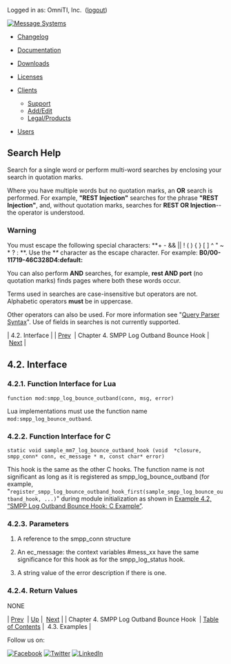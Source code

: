 Logged in as: OmniTI, Inc.  ([logout](https://support.messagesystems.com/logout.php))

[![Message Systems](https://support.messagesystems.com/images/ms-white205.png)](https://support.messagesystems.com/start.php) 

*   [Changelog](https://support.messagesystems.com/start.php?show=changelog)
*   [Documentation](https://support.messagesystems.com/docs/)
*   [Downloads](https://support.messagesystems.com/start.php)

*   [Licenses](https://support.messagesystems.com/license_summary.php)
*   <a href="">Clients</a>
    *   [Support](https://support.messagesystems.com/cs.php)
    *   [Add/Edit](https://support.messagesystems.com/edit_client.php)
    *   [Legal/Products](https://support.messagesystems.com/edit_products.php)
*   [Users](https://support.messagesystems.com/edit_customer.php)

## Search Help

Search for a single word or perform multi-word searches by enclosing your search in quotation marks.

Where you have multiple words but no quotation marks, an **OR** search is performed. For example, **"REST Injection"** searches for the phrase **"REST Injection"**, and, without quotation marks, searches for **REST OR Injection**--the operator is understood.

### Warning

You must escape the following special characters: **+ - && || ! ( ) { } [ ] ^ " ~ * ? : \**. Use the **\** character as the escape character. For example: **B0/00-11719-46C328D4\:default\:**

You can also perform **AND** searches, for example, **rest AND port** (no quotation marks) finds pages where both these words occur.

Terms used in searches are case-insensitive but operators are not. Alphabetic operators **must** be in uppercase.

Other operators can also be used. For more information see "[Query Parser Syntax](https://lucene.apache.org/core/old_versioned_docs/versions/3_0_0/queryparsersyntax.html)". Use of fields in searches is not currently supported.

| 4.2. Interface |
| [Prev](SMPPLogOutbandBounceHook.php)  | Chapter 4. SMPP Log Outband Bounce Hook |  [Next](SMPPLogOutbandBounceHook.examples.php) |

## 4.2. Interface

### 4.2.1. Function Interface for Lua

`function mod:smpp_log_bounce_outband(conn, msg, error)`

Lua implementations must use the function name `mod:smpp_log_bounce_outband`.

### 4.2.2. Function Interface for C

```
static void sample_mm7_log_bounce_outband_hook (void  *closure,
smpp_conn* conn, ec_message * m, const char* error)
```

This hook is the same as the other C hooks. The function name is not significant as long as it is registered as smpp_log_bounce_outband (for example, "`register_smpp_log_bounce_outband_hook_first(sample_smpp_log_bounce_outband_hook, ...)`" during module initialization as shown in [Example 4.2, “SMPP Log Outband Bounce Hook: C Example”](SMPPLogOutbandBounceHook.examples.php#SMPP_Log_Outband_Bounce_Hook.c "Example 4.2. SMPP Log Outband Bounce Hook: C Example").

### 4.2.3. Parameters

1.  A reference to the smpp_conn structure

2.  An ec_message: the context variables #mess_xx have the same significance for this hook as for the smpp_log_status hook.

3.  A string value of the error description if there is one.

### 4.2.4. Return Values

NONE

| [Prev](SMPPLogOutbandBounceHook.php)  | [Up](SMPPLogOutbandBounceHook.php) |  [Next](SMPPLogOutbandBounceHook.examples.php) |
| Chapter 4. SMPP Log Outband Bounce Hook  | [Table of Contents](index.php) |  4.3. Examples |

Follow us on:

[![Facebook](https://support.messagesystems.com/images/icon-facebook.png)](http://www.facebook.com/messagesystems) [![Twitter](https://support.messagesystems.com/images/icon-twitter.png)](http://twitter.com/#!/MessageSystems) [![LinkedIn](https://support.messagesystems.com/images/icon-linkedin.png)](http://www.linkedin.com/company/message-systems)